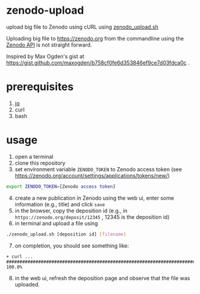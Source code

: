 # zenodo-upload
upload big file to Zenodo using cURL using [zenodo_upload.sh](./zenodo_upload.sh)

Uploading big file to https://zenodo.org from the commandline using the [Zenodo API](http://developers.zenodo.org/) is not straight forward. 

Inspired by Max Ogden's gist at https://gist.github.com/maxogden/b758cf0fe6d353846ef9ce7d03fdca0c .

# prerequisites

1. [jq](https://stedolan.github.io/jq/)
2. curl 
3. bash 

# usage

1. open a terminal
2. clone this repository
3. set environment variable ```ZENODO_TOKEN``` to Zenodo access token (see https://zenodo.org/account/settings/applications/tokens/new/) 
```bash
export ZENODO_TOKEN=[Zenodo access token]
```
4. create a new publication in Zenodo using the web ui, enter some information (e.g., title) and click ```save```
5. in the browser, copy the deposition id (e.g., in ```https://zenodo.org/deposit/12345``` , 12345 is the deposition id)
6. in terminal and upload a file using
```bash
./zenodo_upload.sh [deposition id] [filename]
```
7. on completion, you should see something like:
```shell
+ curl ...
######################################################################## 100.0%
```
8. in the web ui, refresh the deposition page and observe that the file was uploaded.


